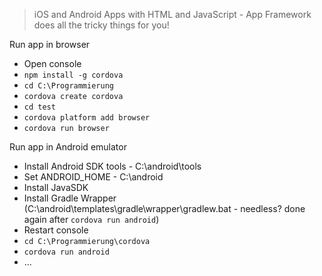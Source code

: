> iOS and Android Apps with HTML and JavaScript - App Framework does all the tricky things for you!

Run app in browser
- Open console
- `npm install -g cordova`
- `cd C:\Programmierung`
- `cordova create cordova`
- `cd test`
- `cordova platform add browser`
- `cordova run browser`

Run app in Android emulator
- Install Android SDK tools - C:\android\tools
- Set ANDROID_HOME - C:\android
- Install JavaSDK
- Install Gradle Wrapper (C:\android\templates\gradle\wrapper\gradlew.bat - needless? done again after `cordova run android`)
- Restart console
- `cd C:\Programmierung\cordova`
- `cordova run android`
- ...
